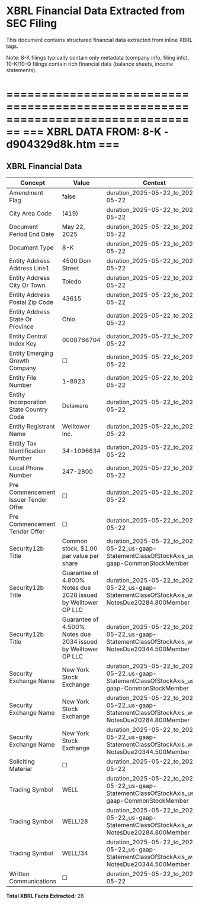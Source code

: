# XBRL Financial Data Extracted from SEC Filing

This document contains structured financial data extracted from inline XBRL tags.

Note: 8-K filings typically contain only metadata (company info, filing info).
      10-K/10-Q filings contain rich financial data (balance sheets, income statements).


================================================================================
=== XBRL DATA FROM: 8-K - d904329d8k.htm ===
================================================================================

## XBRL Financial Data

| Concept | Value | Context | Format |
|---------|-------|---------|--------|
| Amendment Flag | false | duration_2025-05-22_to_2025-05-22 |  |
| City Area Code | (419) | duration_2025-05-22_to_2025-05-22 |  |
| Document Period End Date | May 22, 2025 | duration_2025-05-22_to_2025-05-22 | ixt:datemonthdayyearen |
| Document Type | 8-K | duration_2025-05-22_to_2025-05-22 |  |
| Entity Address Address Line1 | 4500 Dorr Street | duration_2025-05-22_to_2025-05-22 |  |
| Entity Address City Or Town | Toledo | duration_2025-05-22_to_2025-05-22 |  |
| Entity Address Postal Zip Code | 43615 | duration_2025-05-22_to_2025-05-22 |  |
| Entity Address State Or Province | Ohio | duration_2025-05-22_to_2025-05-22 | ixt-sec:stateprovnameen |
| Entity Central Index Key | 0000766704 | duration_2025-05-22_to_2025-05-22 |  |
| Entity Emerging Growth Company | ☐ | duration_2025-05-22_to_2025-05-22 | ixt-sec:boolballotbox |
| Entity File Number | 1-8923 | duration_2025-05-22_to_2025-05-22 |  |
| Entity Incorporation State Country Code | Delaware | duration_2025-05-22_to_2025-05-22 | ixt-sec:stateprovnameen |
| Entity Registrant Name | Welltower Inc. | duration_2025-05-22_to_2025-05-22 |  |
| Entity Tax Identification Number | 34-1096634 | duration_2025-05-22_to_2025-05-22 |  |
| Local Phone Number | 247-2800 | duration_2025-05-22_to_2025-05-22 |  |
| Pre Commencement Issuer Tender Offer | ☐ | duration_2025-05-22_to_2025-05-22 | ixt-sec:boolballotbox |
| Pre Commencement Tender Offer | ☐ | duration_2025-05-22_to_2025-05-22 | ixt-sec:boolballotbox |
| Security12b Title | Common stock, $1.00 par value per share | duration_2025-05-22_to_2025-05-22_us-gaap-StatementClassOfStockAxis_us-gaap-CommonStockMember |  |
| Security12b Title | Guarantee of 4.800% Notes due 2028 issued by Welltower OP LLC | duration_2025-05-22_to_2025-05-22_us-gaap-StatementClassOfStockAxis_well-NotesDue20284.800Member |  |
| Security12b Title | Guarantee of 4.500% Notes due 2034 issued by Welltower OP LLC | duration_2025-05-22_to_2025-05-22_us-gaap-StatementClassOfStockAxis_well-NotesDue20344.500Member |  |
| Security Exchange Name | New York Stock Exchange | duration_2025-05-22_to_2025-05-22_us-gaap-StatementClassOfStockAxis_us-gaap-CommonStockMember | ixt-sec:exchnameen |
| Security Exchange Name | New York Stock Exchange | duration_2025-05-22_to_2025-05-22_us-gaap-StatementClassOfStockAxis_well-NotesDue20284.800Member | ixt-sec:exchnameen |
| Security Exchange Name | New York Stock Exchange | duration_2025-05-22_to_2025-05-22_us-gaap-StatementClassOfStockAxis_well-NotesDue20344.500Member | ixt-sec:exchnameen |
| Soliciting Material | ☐ | duration_2025-05-22_to_2025-05-22 | ixt-sec:boolballotbox |
| Trading Symbol | WELL | duration_2025-05-22_to_2025-05-22_us-gaap-StatementClassOfStockAxis_us-gaap-CommonStockMember |  |
| Trading Symbol | WELL/28 | duration_2025-05-22_to_2025-05-22_us-gaap-StatementClassOfStockAxis_well-NotesDue20284.800Member |  |
| Trading Symbol | WELL/34 | duration_2025-05-22_to_2025-05-22_us-gaap-StatementClassOfStockAxis_well-NotesDue20344.500Member |  |
| Written Communications | ☐ | duration_2025-05-22_to_2025-05-22 | ixt-sec:boolballotbox |

**Total XBRL Facts Extracted:** 28


